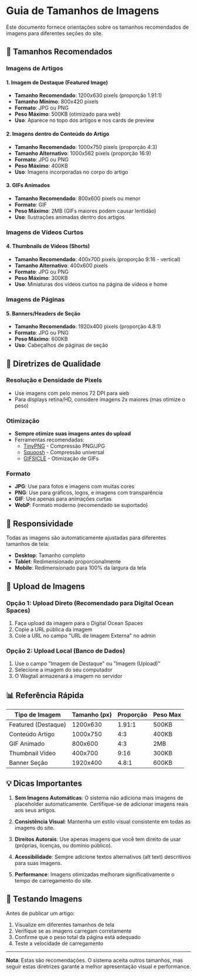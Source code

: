 # Guia de Tamanhos de Imagens

Este documento fornece orientações sobre os tamanhos recomendados de imagens para diferentes seções do site.

## 📏 Tamanhos Recomendados

### Imagens de Artigos

#### 1. Imagem de Destaque (Featured Image)
- **Tamanho Recomendado**: 1200x630 pixels (proporção 1.91:1)
- **Tamanho Mínimo**: 800x420 pixels
- **Formato**: JPG ou PNG
- **Peso Máximo**: 500KB (otimizado para web)
- **Uso**: Aparece no topo dos artigos e nos cards de preview

#### 2. Imagens dentro do Conteúdo do Artigo
- **Tamanho Recomendado**: 1000x750 pixels (proporção 4:3)
- **Tamanho Alternativo**: 1000x562 pixels (proporção 16:9)
- **Formato**: JPG ou PNG
- **Peso Máximo**: 400KB
- **Uso**: Imagens incorporadas no corpo do artigo

#### 3. GIFs Animados
- **Tamanho Recomendado**: 800x600 pixels ou menor
- **Formato**: GIF
- **Peso Máximo**: 2MB (GIFs maiores podem causar lentidão)
- **Uso**: Ilustrações animadas dentro dos artigos

### Imagens de Vídeos Curtos

#### 4. Thumbnails de Vídeos (Shorts)
- **Tamanho Recomendado**: 400x700 pixels (proporção 9:16 - vertical)
- **Tamanho Alternativo**: 400x600 pixels
- **Formato**: JPG ou PNG
- **Peso Máximo**: 300KB
- **Uso**: Miniaturas dos vídeos curtos na página de vídeos e home

### Imagens de Páginas

#### 5. Banners/Headers de Seção
- **Tamanho Recomendado**: 1920x400 pixels (proporção 4.8:1)
- **Formato**: JPG ou PNG
- **Peso Máximo**: 600KB
- **Uso**: Cabeçalhos de páginas de seção

## 🎨 Diretrizes de Qualidade

### Resolução e Densidade de Pixels
- Use imagens com pelo menos 72 DPI para web
- Para displays retina/HD, considere imagens 2x maiores (mas otimize o peso)

### Otimização
- **Sempre otimize suas imagens antes do upload**
- Ferramentas recomendadas:
  - [TinyPNG](https://tinypng.com/) - Compressão PNG/JPG
  - [Squoosh](https://squoosh.app/) - Compressão universal
  - [GIFSICLE](https://www.lcdf.org/gifsicle/) - Otimização de GIFs

### Formato
- **JPG**: Use para fotos e imagens com muitas cores
- **PNG**: Use para gráficos, logos, e imagens com transparência
- **GIF**: Use apenas para animações curtas
- **WebP**: Formato moderno (recomendado se suportado)

## 📱 Responsividade

Todas as imagens são automaticamente ajustadas para diferentes tamanhos de tela:
- **Desktop**: Tamanho completo
- **Tablet**: Redimensionado proporcionalmente
- **Mobile**: Redimensionado para 100% da largura da tela

## 🔧 Upload de Imagens

### Opção 1: Upload Direto (Recomendado para Digital Ocean Spaces)
1. Faça upload da imagem para o Digital Ocean Spaces
2. Copie a URL pública da imagem
3. Cole a URL no campo "URL de Imagem Externa" no admin

### Opção 2: Upload Local (Banco de Dados)
1. Use o campo "Imagem de Destaque" ou "Imagem (Upload)"
2. Selecione a imagem do seu computador
3. O Wagtail armazenará a imagem no servidor

## 📊 Referência Rápida

| Tipo de Imagem | Tamanho (px) | Proporção | Peso Max |
|----------------|--------------|-----------|----------|
| Featured (Destaque) | 1200x630 | 1.91:1 | 500KB |
| Conteúdo Artigo | 1000x750 | 4:3 | 400KB |
| GIF Animado | 800x600 | 4:3 | 2MB |
| Thumbnail Vídeo | 400x700 | 9:16 | 300KB |
| Banner Seção | 1920x400 | 4.8:1 | 600KB |

## 💡 Dicas Importantes

1. **Sem Imagens Automáticas**: O sistema não adiciona mais imagens de placeholder automaticamente. Certifique-se de adicionar imagens reais aos seus artigos.

2. **Consistência Visual**: Mantenha um estilo visual consistente em todas as imagens do site.

3. **Direitos Autorais**: Use apenas imagens que você tem direito de usar (próprias, licenças, ou domínio público).

4. **Acessibilidade**: Sempre adicione textos alternativos (alt text) descritivos para suas imagens.

5. **Performance**: Imagens otimizadas melhoram significativamente o tempo de carregamento do site.

## 🎯 Testando Imagens

Antes de publicar um artigo:
1. Visualize em diferentes tamanhos de tela
2. Verifique se as imagens carregam corretamente
3. Confirme que o peso total da página está adequado
4. Teste a velocidade de carregamento

---

**Nota**: Estas são recomendações. O sistema aceita outros tamanhos, mas seguir estas diretrizes garante a melhor apresentação visual e performance.
